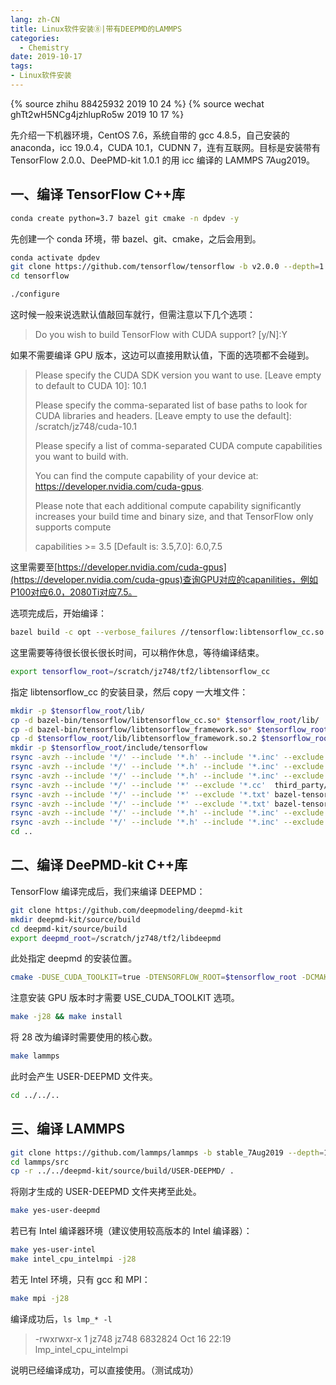 ```yaml
---
lang: zh-CN
title: Linux软件安装⑧|带有DEEPMD的LAMMPS
categories:
  - Chemistry
date: 2019-10-17
tags:
- Linux软件安装
---
```


{% source zhihu 88425932 2019 10 24 %}
{% source wechat ghTt2wH5NCg4jzhlupRo5w 2019 10 17 %}

先介绍一下机器环境，CentOS 7.6，系统自带的 gcc 4.8.5，自己安装的 anaconda，icc 19.0.4，CUDA 10.1，CUDNN 7，连有互联网。目标是安装带有 TensorFlow 2.0.0、DeePMD-kit 1.0.1 的用 icc 编译的 LAMMPS 7Aug2019。
<!--more-->

## 一、编译 TensorFlow C++库

```bash
conda create python=3.7 bazel git cmake -n dpdev -y
```

先创建一个 conda 环境，带 bazel、git、cmake，之后会用到。

```bash
conda activate dpdev
git clone https://github.com/tensorflow/tensorflow -b v2.0.0 --depth=1
cd tensorflow

./configure
```

这时候一般来说选默认值敲回车就行，但需注意以下几个选项：

> Do you wish to build TensorFlow with CUDA support? [y/N]:Y

如果不需要编译 GPU 版本，这边可以直接用默认值，下面的选项都不会碰到。

> Please specify the CUDA SDK version you want to use. [Leave empty to default
> to CUDA 10]: 10.1
>
> Please specify the comma-separated list of base paths to look for CUDA
> libraries and headers. [Leave empty to use the default]:
> /scratch/jz748/cuda-10.1
>
> Please specify a list of comma-separated CUDA compute capabilities you want to
> build with.
>
> You can find the compute capability of your device at:
> https://developer.nvidia.com/cuda-gpus.
>
> Please note that each additional compute capability significantly increases
> your build time and binary size, and that TensorFlow only supports compute
>
> capabilities >= 3.5 [Default is: 3.5,7.0]: 6.0,7.5

这里需要至[https://developer.nvidia.com/cuda-gpus](https://developer.nvidia.com/cuda-gpus)查询GPU对应的capanilities，例如P100对应6.0，2080Ti对应7.5。

选项完成后，开始编译：

```bash
bazel build -c opt --verbose_failures //tensorflow:libtensorflow_cc.so
```

这里需要等待很长很长很长时间，可以稍作休息，等待编译结束。

```bash
export tensorflow_root=/scratch/jz748/tf2/libtensorflow_cc
```

指定 libtensorflow_cc 的安装目录，然后 copy 一大堆文件：

```bash
mkdir -p $tensorflow_root/lib/
cp -d bazel-bin/tensorflow/libtensorflow_cc.so* $tensorflow_root/lib/
cp -d bazel-bin/tensorflow/libtensorflow_framework.so* $tensorflow_root/lib/
cp -d $tensorflow_root/lib/libtensorflow_framework.so.2 $tensorflow_root/lib/libtensorflow_framework.so
mkdir -p $tensorflow_root/include/tensorflow
rsync -avzh --include '*/' --include '*.h' --include '*.inc' --exclude '*' bazel-genfiles/ $tensorflow_root/include/
rsync -avzh --include '*/' --include '*.h' --include '*.inc' --exclude '*' tensorflow/cc $tensorflow_root/include/tensorflow/
rsync -avzh --include '*/' --include '*.h' --include '*.inc' --exclude '*' tensorflow/core $tensorflow_root/include/tensorflow/
rsync -avzh --include '*/' --include '*' --exclude '*.cc'  third_party/ $tensorflow_root/include/third_party/
rsync -avzh --include '*/' --include '*' --exclude '*.txt' bazel-tensorflow/external/eigen_archive/Eigen/ $tensorflow_root/include/Eigen/
rsync -avzh --include '*/' --include '*' --exclude '*.txt' bazel-tensorflow/external/eigen_archive/unsupported/ $tensorflow_root/include/unsupported/
rsync -avzh --include '*/' --include '*.h' --include '*.inc' --exclude '*' bazel-tensorflow/external/com_google_protobuf/src/google/ $tensorflow_root/include/google/
rsync -avzh --include '*/' --include '*.h' --include '*.inc' --exclude '*' bazel-tensorflow/external/com_google_absl/absl/ $tensorflow_root/include/absl/
cd ..
```

## 二、编译 DeePMD-kit C++库

TensorFlow 编译完成后，我们来编译 DEEPMD：

```bash
git clone https://github.com/deepmodeling/deepmd-kit
mkdir deepmd-kit/source/build
cd deepmd-kit/source/build
export deepmd_root=/scratch/jz748/tf2/libdeepmd
```

此处指定 deepmd 的安装位置。

```bash
cmake -DUSE_CUDA_TOOLKIT=true -DTENSORFLOW_ROOT=$tensorflow_root -DCMAKE_INSTALL_PREFIX=$deepmd_root ..
```

注意安装 GPU 版本时才需要 USE_CUDA_TOOLKIT 选项。

```bash
make -j28 && make install
```

将 28 改为编译时需要使用的核心数。

```bash
make lammps
```

此时会产生 USER-DEEPMD 文件夹。

```bash
cd ../../..
```

## 三、编译 LAMMPS

```bash
git clone https://github.com/lammps/lammps -b stable_7Aug2019 --depth=1
cd lammps/src
cp -r ../../deepmd-kit/source/build/USER-DEEPMD/ .
```

将刚才生成的 USER-DEEPMD 文件夹拷至此处。

```bash
make yes-user-deepmd
```

若已有 Intel 编译器环境（建议使用较高版本的 Intel 编译器）：

```bash
make yes-user-intel
make intel_cpu_intelmpi -j28
```

若无 Intel 环境，只有 gcc 和 MPI：

```bash
make mpi -j28
```

编译成功后，`ls lmp_* -l`

> -rwxrwxr-x 1 jz748 jz748 6832824 Oct 16 22:19 lmp_intel_cpu_intelmpi

说明已经编译成功，可以直接使用。（测试成功）
